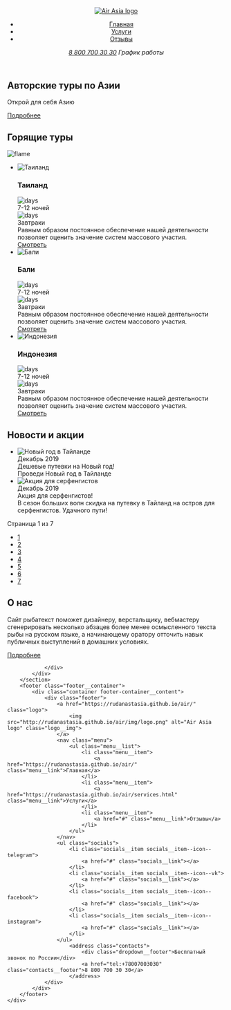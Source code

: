 <!DOCTYPE html>
<html lang="en,ru">
<head>
    <meta charset="UTF-8">
    <meta http-equiv="X-UA-Compatible" content="IE=edge">
    <meta name="viewport" content="width=device-width, initial-scale=1.0">
    <link rel="stylesheet" href="./main.css">
    <title>Авиакомпания Air Asia</title>
</head>
<body>
    <div class="wrapper main-page-wrapper">
        <section class="hero">
            <div class="container">
             <header class="header">
                <a href="https://rudanastasia.github.io/air/" class="logo">
                    <img src="http://rudanastasia.github.io/air/img/logo.png" alt="Air Asia logo" class="logo__img">
                </a>
                <nav class="menu">
                    <ul class="menu__list">
                        <li class="menu__item">
                            <a href="https://rudanastasia.github.io/air/" class="menu__link">Главная</a>
                        </li>
                        <li class="menu__item">
                            <a href="https://rudanastasia.github.io/air/services.html" class="menu__link">Услуги</a>
                        </li>
                        <li class="menu__item">
                            <a href="#" class="menu__link">Отзывы</a>
                        </li>
                    </ul>
                </nav>                    
                    <address class="contacts">
                        <a href="tel:+78007003030" class="contacts__phone">8 800 700 30 30</a>
                        <contacts class="dropdown__title">График работы</contacts>
                    </address>
             </header>
             <div class="hero__content">
                <div class="hero__text-section">
                    <h1 class="hero__title">Авторские туры по Азии</h1>
                    <p class="hero__subtitle">Открой для себя Азию</p>
                    <a href="#" class="btn btn--active">Подробнее</a>
                </div>
             </div>
            </div>            
        </section>
        <section class="tours">
            <div class="container">
                <h2 class="tour__title">Горящие туры</h2>
                <img src="http://rudanastasia.github.io/air/img/flame.png" alt="flame" class="flame">
                <ul class="offers__list">
                    <li class="offers__item">
                        <div class="offers__img">
                            <img src="http://rudanastasia.github.io/air/img/river.png" alt="Таиланд" class="offer__img">
                        </div>
                        <div class="offers__content">
                            <h3 class="offers__title">Таиланд</h3>
                            <div class="offers__date">
                                <div class="offers__date__cell">
                                    <img src="http://rudanastasia.github.io/air/img/calendar.png" alt="days" class="days__img">
                                    <div class="offers__days">7-12 ночей</div>
                                </div>
                                <div class="offers__date__cell">
                                    <img src="http://rudanastasia.github.io/air/img/meal.png" alt="days" class="breakfast__img">
                                    <div class="offers__breakfast">Завтраки</div>
                                </div>
                            </div>
                            <div class="offers__description">Равным образом постоянное обеспечение нашей деятельности позволяет оценить значение систем массового участия.</div>
                            <a href="#" class="tours__buttn tours__buttn--active">Смотреть</a>
                        </div>
                    </li>
                    <li class="offers__item">
                        <div class="offers__img">
                            <img src="http://rudanastasia.github.io/air/img/pool.png" alt="Бали">
                        </div>
                        <div class="offers__content">
                            <h3 class="offers__title">Бали</h3>
                            <div class="offers__date">
                                <div class="offers__date__cell">
                                    <img src="http://rudanastasia.github.io/air/img/calendar.png" alt="days" class="days__img">
                                    <div class="offers__days">7-12 ночей</div>
                                </div>
                                <div class="offers__date__cell">
                                    <img src="http://rudanastasia.github.io/air/img/meal.png" alt="days" class="breakfast__img">
                                    <div class="offers__breakfast">Завтраки</div>
                                </div>
                            </div>
                            <div class="offers__description">Равным образом постоянное обеспечение нашей деятельности позволяет оценить значение систем массового участия.</div>
                            <a href="#" class="tours__buttn tours__buttn--active">Смотреть</a>
                        </div>
                    </li>
                    <li class="offers__item">
                        <div class="offers__img">
                            <img src="http://rudanastasia.github.io/air/img/ocean.png" alt="Индонезия">
                        </div>
                        <div class="offers__content">
                            <h3 class="offers__title">Индонезия</h3>
                            <div class="offers__date">
                                <div class="offers__date__cell">
                                    <img src="http://rudanastasia.github.io/air/img/calendar.png" alt="days" class="days__img">
                                    <div class="offers__days">7-12 ночей</div>
                                </div>
                                <div class="offers__date__cell">
                                    <img src="http://rudanastasia.github.io/air/img/meal.png" alt="days" class="breakfast__img">
                                    <div class="offers__breakfast">Завтраки</div>
                                </div>
                            </div>
                            <div class="offers__description">Равным образом постоянное обеспечение нашей деятельности позволяет оценить значение систем массового участия.</div>
                            <a href="#" class="tours__buttn tours__buttn--active">Смотреть</a>
                        </div>
                    </li>
                </ul>
            </div>
        </section> 
        <section class="news">
            <div class="container">
                <h2 class="news__title">Новости и акции</h2>
                <ul class="news__list">
                    <li class="news__item">
                        <img src="http://rudanastasia.github.io/air/img/plain.png" alt="Новый год в Тайланде" class="news__img">
                        <div class="news__content">
                          <time class="news__date">Декабрь 2019</time>
                          <div class="news__subtitle">Дешевые путевки на Новый год!</div>
                          <div class="news__description">Проведи Новый год в Тайланде</div>
                        </div>
                    </li>
                    <li class="news__item">
                        <img src="http://rudanastasia.github.io/air/img/surfer.png" alt="Акция для серфенгистов" class="news__img">
                        <div class="news__content">
                            <time class="news__date">Декабрь 2019</time>
                          <div class="news__subtitle">Акция для серфенгистов!</div>
                          <div class="news__description">В сезон больших волн скидка на путевку в Тайланд на остров для серфенгистов. Удачного пути!</div>
                        </div>
                    </li>
                </ul>
                <div class="pager">
                    <div class="pager__display">Страница 1 из 7</div>
                    <ul class="pager__list">
                        <li class="pager__item pager__item--active"><a href="#" class="pager__link">1</a></li>
                        <li class="pager__item"><a href="#" class="pager__link">2</a></li>
                        <li class="pager__item"><a href="#" class="pager__link">3</a></li>
                        <li class="pager__item"><a href="#" class="pager__link">4</a></li>
                        <li class="pager__item"><a href="#" class="pager__link">5</a></li>
                        <li class="pager__item"><a href="#" class="pager__link">6</a></li>
                        <li class="pager__item"><a href="#" class="pager__link">7</a></li>
                    </ul>
                </div>
            </div>
        </section>
        <section class="about">
            <div class="container">
                <div class="about__content">
                    <div class="about__description">
                        <h2 class="about__title">О нас</h2>
                        <div class="about__description-text">
                            <p>
                                Сайт рыбатекст поможет дизайнеру, верстальщику, вебмастеру сгенерировать несколько абзацев более менее осмысленного текста рыбы на русском языке, а начинающему оратору отточить навык публичных выступлений в домашних условиях. 
                            </p>
                        </div>
                        <a href="#" class="bttn bttn--active">Подробнее</a>
                    </div>
                            
                </div>
            </div>
        </section>
        <footer class="footer__container">
            <div class="container footer-container__content">
                <div class="footer">
                    <a href="https://rudanastasia.github.io/air/" class="logo">
                        <img src="http://rudanastasia.github.io/air/img/logo.png" alt="Air Asia logo" class="logo__img">
                    </a>
                    <nav class="menu">
                        <ul class="menu__list">
                            <li class="menu__item">
                                <a href="https://rudanastasia.github.io/air/" class="menu__link">Главная</a>
                            </li>
                            <li class="menu__item">
                                <a href="https://rudanastasia.github.io/air/services.html" class="menu__link">Услуги</a>
                            </li>
                            <li class="menu__item">
                                <a href="#" class="menu__link">Отзывы</a>
                            </li>
                        </ul>
                    </nav>
                    <ul class="socials">
                        <li class="socials__item socials__item--icon--telegram">
                            <a href="#" class="socials__link"></a>
                        </li>
                        <li class="socials__item socials__item--icon--vk">
                            <a href="#" class="socials__link"></a>
                        </li>
                        <li class="socials__item socials__item--icon--facebook">
                            <a href="#" class="socials__link"></a>
                        </li>
                        <li class="socials__item socials__item--icon--instagram">
                            <a href="#" class="socials__link"></a>
                        </li>
                    </ul>                    
                        <address class="contacts">
                            <div class="dropdown__footer">Бесплатный звонок по России</div>
                            <a href="tel:+78007003030" class="contacts__footer">8 800 700 30 30</a>
                        </address>
                </div>
            </div>
        </footer>
    </div>
</body>
</html>
